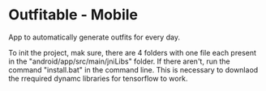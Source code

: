 # Outfitable - Mobile

App to automatically generate outfits for every day.

To init the project, mak sure, there are 4 folders with one file each present in the "android/app/src/main/jniLibs" folder.
If there aren't, run the command "install.bat" in the command line. This is necessary to downlaod the rrequired dynamc libraries for tensorflow to work.